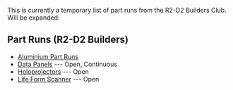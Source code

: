 This is currently a temporary list of part runs from the R2-D2 Builders Club. Will be expanded:

## Part Runs (R2-D2 Builders)

* [Aluminium Part Runs](https://astromech.net/forums/forumdisplay.php?23-Aluminum-Part-Runs) 
* [Data Panels](https://astromech.net/forums/showthread.php?28483-Data-Panels-BC-Approved-Continuous-50-00-(Mar-2015)-Open) --- Open, Continuous
* [Holoprojectors](https://astromech.net/forums/showthread.php?24378-Holo-Projectors-amp-Mount-Control-System-BC-Approved-Various-(Sep-2015)-Open)  --- Open
* [Life Form Scanner](https://astromech.net/forums/showthread.php?35947-Life-Form-Scanner-BC-Approved-170-(Oct-2018)-Open) --- Open